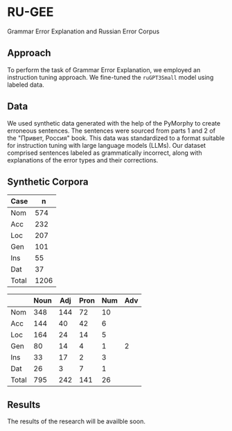 # RU-GEE
Grammar Error Explanation and Russian Error Corpus


## Approach

To perform the task of Grammar Error Explanation, we employed an instruction tuning approach. We fine-tuned the `ruGPT3Small` model using labeled data.

## Data

We used synthetic data generated with the help of the PyMorphy to create erroneous sentences. The sentences were sourced from parts 1 and 2 of the "Привет, Россия" book. This data was standardized to a format suitable for instruction tuning with large language models (LLMs). Our dataset comprised sentences labeled as grammatically incorrect, along with explanations of the error types and their corrections.

## Synthetic Corpora

| Case | n   |
|------|-----|
| Nom  | 574 |
| Acc  | 232 |
| Loc  | 207 |
| Gen  | 101 |
| Ins  | 55  |
| Dat  | 37  |
| Total| 1206|

|     | Noun | Adj | Pron | Num | Adv |
|-----|------|-----|------|-----|-----|
| Nom | 348  | 144 | 72   | 10  |     |
| Acc | 144  | 40  | 42   | 6   |     |
| Loc | 164  | 24  | 14   | 5   |     |
| Gen | 80   | 14  | 4    | 1   |  2   |
| Ins | 33   | 17  | 2    | 3   |     |
| Dat | 26   | 3   | 7    | 1   |     |
| Total | 795 | 242 | 141  | 26  |     |

## Results

The results of the research will be availble soon. 


